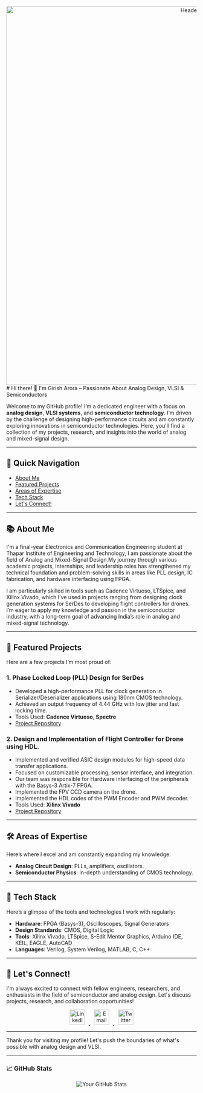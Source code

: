 <div align="center">
  <img src="https://github.com/user-attachments/assets/b15d5c18-8076-45bd-9817-3b1d5ff004ac" alt="Header Image" width="1000"/>
</div>
# Hi there! 👋 I'm Girish Arora – Passionate About Analog Design, VLSI & Semiconductors

Welcome to my GitHub profile! I’m a dedicated engineer with a focus on **analog design**, **VLSI systems**, and **semiconductor technology**. I’m driven by the challenge of designing high-performance circuits and am constantly exploring innovations in semiconductor technologies. Here, you'll find a collection of my projects, research, and insights into the world of analog and mixed-signal design.

---

## 🧭 Quick Navigation
- [About Me](#-about-me)
- [Featured Projects](#-featured-projects)
- [Areas of Expertise](#-areas-of-expertise)
- [Tech Stack](#-tech-stack)
- [Let's Connect!](#-lets-connect)

---

## 📚 About Me

I'm a final-year Electronics and Communication Engineering student at Thapar Institute of Engineering and Technology, I am passionate about the field of Analog and Mixed-Signal Design.My journey through various academic projects, internships, and leadership roles has strengthened my technical foundation and problem-solving skills in areas like PLL design, IC fabrication, and hardware interfacing using FPGA.

I am particularly skilled in tools such as Cadence Virtuoso, LTSpice, and Xilinx Vivado, which I’ve used in projects ranging from designing clock generation systems for SerDes to developing flight controllers for drones. I’m eager to apply my knowledge and passion in the semiconductor industry, with a long-term goal of advancing India’s role in analog and mixed-signal technology.

---

## 🚀 Featured Projects

Here are a few projects I’m most proud of:

### 1. **Phase Locked Loop (PLL) Design for SerDes**
   - Developed a high-performance PLL for clock generation in Serializer/Deserializer applications using 180nm CMOS technology.
   - Achieved an output frequency of 4.44 GHz with low jitter and fast locking time.
   - Tools Used: **Cadence Virtuoso**, **Spectre**
   - [Project Repository](https://github.com/Girish501/Phase-Locked-Loop-for-Clock-Generation-in-SerDes-in-180nm-CMOS)

### 2. **Design and Implementation of Flight Controller for Drone using HDL.**
   - Implemented and verified ASIC design modules for high-speed data transfer applications.
   - Focused on customizable processing, sensor interface, and integration.
   - Our team was responsible for Hardware interfacing of the peripherals with the Basys-3 Artix-7 FPGA.
   - Implemented the FPV CCD camera on the drone.
   - Implemented the HDL codes of the PWM Encoder and PWM decoder.
   - Tools Used: **Xilinx Vivado**
   - [Project Repository](https://github.com/your-profile/asic-design)


---

## 🛠 Areas of Expertise

Here’s where I excel and am constantly expanding my knowledge:

- **Analog Circuit Design**: PLLs, amplifiers, oscillators.
- **Semiconductor Physics**: In-depth understanding of CMOS technology.

---

## 🧰 Tech Stack

Here’s a glimpse of the tools and technologies I work with regularly:

- **Hardware**: FPGA (Basys-3), Oscilloscopes, Signal Generators
- **Design Standards**: CMOS, Digital Logic
- **Tools**: Xilinx Vivado, LTSpice, S-Edit Mentor Graphics, Arduino IDE, KEIL, EAGLE, AutoCAD
- **Languages**: Verilog, System Verilog, MATLAB, C, C++

---

## 💬 Let's Connect!

I'm always excited to connect with fellow engineers, researchers, and enthusiasts in the field of semiconductor and analog design. Let's discuss projects, research, and collaboration opportunities!

<div align="center">
  <a href="https://www.linkedin.com/in/girish-027918226/">
    <img src="https://img.icons8.com/ios-filled/50/0077b5/linkedin.png" alt="LinkedIn" width="40" height="40" style="margin: 0 10px;">
  </a>
  <a href="mailto:girisharora510@gmail.com" target="_blank">
    <img src="https://img.icons8.com/ios-filled/50/ea4335/gmail-new.png" alt="Email" width="40" height="40" style="margin: 0 10px;">
  </a>
  <a href="https://twitter.com/Girish056" target="_blank">
    <img src="https://img.icons8.com/ios-filled/50/1da1f2/twitter.png" alt="Twitter" width="40" height="40" style="margin: 0 10px;">
  </a>
</div>

---

Thank you for visiting my profile! Let's push the boundaries of what's possible with analog design and VLSI.

---

### 📈 GitHub Stats

<div align="center">
  <img src="https://github-readme-stats.vercel.app/api?username=Girish501&show_icons=true&theme=radical" alt="Your GitHub Stats" />
</div>

